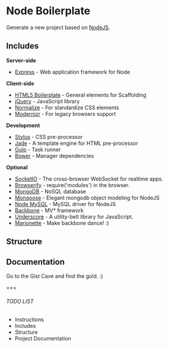 # Node Boilerplate

Generate a new project based on [NodeJS](http://nodejs.org/).

## Includes

**Server-side**

* [Express](http://expressjs.com/) - Web application framework for Node

**Client-side**

* [HTML5 Boilerplate](https://github.com/h5bp/html5-boilerplate) - General elements for Scaffolding
* [jQuery](http://jquery.com/) - JavaScript library
* [Normalize](http://necolas.github.io/normalize.css/) - For standardize CSS elements
* [Modernizr](http://modernizr.com/) - For legacy browsers support

**Development**

* [Stylus](http://learnboost.github.io/stylus/) - CSS pre-processor
* [Jade](http://jade-lang.com/) - A template engine for HTML pre-processor
* [Gulp](http://gulpjs.com/) - Task runner
* [Bower](http://bower.io/) - Manager dependencies

**Optional**

* [SocketIO](http://socket.io/) - The cross-browser WebSocket for realtime apps.
* [Browserify](http://browserify.org/) - require('modules') in the browser.
* [MongoDB](http://www.mongodb.org/) - NoSQL database
* [Mongoose](http://mongoosejs.com/) - Elegant mongodb object modeling for NodeJS
* [Node MySQL](https://npmjs.org/package/mysql) - MySQL driver for NodeJS
* [Backbone](http://backbonejs.org/) - MV* framework
* [Underscore](http://underscorejs.org/) - A utility-belt library for JavaScript.
* [Marionette]() - Make backbone dance! :)

## Structure

## Documentation

Go to the Gist Cave and find the gold. :)

===

###### TODO LIST

* Instructions
* Includes
* Structure
* Project Documentation
